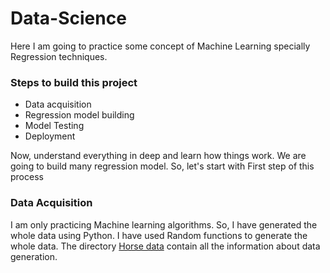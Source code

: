 # Data-Science
Here I am going to practice some concept of Machine Learning specially Regression techniques.

<h3>Steps to build this project</h3>
<ul>
	<li>Data acquisition</li>
	<li>Regression model building</li>
	<li>Model Testing</li>
	<li>Deployment</li>
</ul>

Now, understand everything in deep and learn how things work.
We are going to build many regression model.
So, let's start with First step of this process

<h3>Data Acquisition</h3>
I am only practicing Machine learning algorithms. So, I have generated the whole data using Python. I have used Random functions to generate the whole data.
The directory <a href="https://github.com/pythonpioneer/Data-Science/tree/master/MLHD/Horse%20Data">Horse data</a> contain all the information about data generation.

